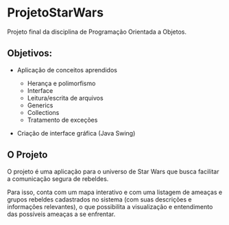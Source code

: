 # ProjetoStarWars

Projeto final da disciplina de Programação Orientada a Objetos.

## Objetivos:
- Aplicação de conceitos aprendidos
   - Herança e polimorfismo
   - Interface
   - Leitura/escrita de arquivos
   - Generics
   - Collections
   - Tratamento de exceções
     
- Criação de interface gráfica (Java Swing)

## O Projeto
O projeto é uma aplicação para o universo de Star Wars que busca facilitar a comunicação segura de rebeldes.

Para isso, conta com um mapa interativo e com uma listagem de ameaças e grupos rebeldes cadastrados no sistema (com suas descrições e informações relevantes), o que possibilita a visualização e entendimento das possíveis ameaças a se enfrentar.

 
